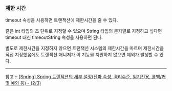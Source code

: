 ### 제한 시간

timeout 속성을 사용하면 트랜잭션에 제한시간을 줄 수 있다. 

같은 int 타입의 초 단위로 지정할 수 있으며 String 타입의 문자열로 지정하고 싶다면 timeout 대신 timeoutString 속성을 사용하면 된다.

별도로 제한시간을 지정하지 않으면 트랜잭션 시스템의 제한시간을 따르며 제한시간을 직접 지정했음에도 트랜잭션 매니저가 이 기능을 지원하지 않으면 예외가 발생할 수 있다.


---

참고 :: [[Spring] Spring 트랜잭션의 세부 설정(전파 속성, 격리수준, 읽기전용, 롤백/커밋 예외 등) - (2/3)](https://mangkyu.tistory.com/169)